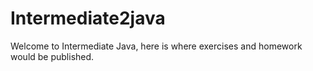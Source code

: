 # Intermediate2java

Welcome to Intermediate Java, here is where exercises and homework would be published.